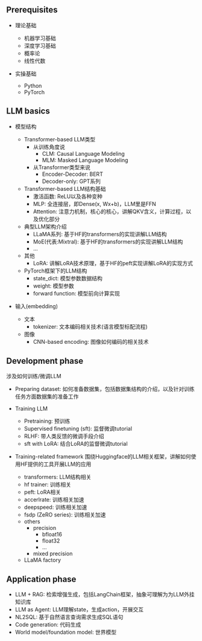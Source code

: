 ## Prerequisites

- 理论基础
    - 机器学习基础
    - 深度学习基础
    - 概率论
    - 线性代数

- 实操基础
    - Python
    - PyTorch


## LLM basics

- 模型结构
    - Transformer-based LLM类型
        - 从训练角度说
            - CLM: Causal Language Modeling
            - MLM: Masked Language Modeling
        - 从Transformer类型来说
            - Encoder-Decoder: BERT
            - Decoder-only: GPT系列
    - Transformer-based LLM结构基础
        - 激活函数: ReLU以及各种变种
        - MLP: 全连接层，即Dense(x, Wx+b)，LLM里是FFN
        - Attention: 注意力机制，核心的核心，讲解QKV含义，计算过程，以及优化部分
    - 典型LLM架构介绍
        - LLaMA系列: 基于HF的transformers的实现讲解LLM结构
        - MoE(代表:Mixtral): 基于HF的transformers的实现讲解LLM结构
        - ...
    - 其他
        - LoRA: 讲解LoRA技术原理，基于HF的peft实现讲解LoRA的实现方式
    - PyTorch框架下的LLM结构
        - state_dict: 模型参数数据结构
        - weight: 模型参数
        - forward function: 模型前向计算实现

-   输入(embedding)
    - 文本
        - tokenizer: 文本编码相关技术(语言模型标配流程)
    - 图像
        - CNN-based encoding: 图像如何编码的相关技术

## Development phase
涉及如何训练/微调LLM
- Preparing dataset: 如何准备数据集，包括数据集结构的介绍，以及针对训练任务方面数据集的准备工作
- Training LLM
    - Pretraining: 预训练
    - Supervised finetuning (sft): 监督微调tutorial
    - RLHF: 带人类反馈的微调手段介绍
    - sft with LoRA: 结合LoRA的监督微调tutorial

- Training-related framework
围绕Huggingface的LLM相关框架，讲解如何使用HF提供的工具开展LLM的应用
    - transformers: LLM结构相关
    - hf trainer: 训练相关
    - peft: LoRA相关
    - accerlrate: 训练相关加速
    - deepspeed: 训练相关加速
    - fsdp (ZeRO series): 训练相关加速
    - others
        - precision
            - bfloat16
            - float32
            - ...
        - mixed precision
    - LLaMA factory

## Application phase

- LLM + RAG: 检索增强生成，包括LangChain框架，抽象可理解为为LLM外挂知识库
- LLM as Agent: LLM理解state，生成action，开展交互
- NL2SQL: 基于自然语言查询需求生成SQL语句
- Code generation: 代码生成
- World model/foundation model: 世界模型
    

